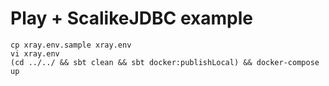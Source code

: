 # Play + ScalikeJDBC example

```
cp xray.env.sample xray.env
vi xray.env
(cd ../../ && sbt clean && sbt docker:publishLocal) && docker-compose up
```
